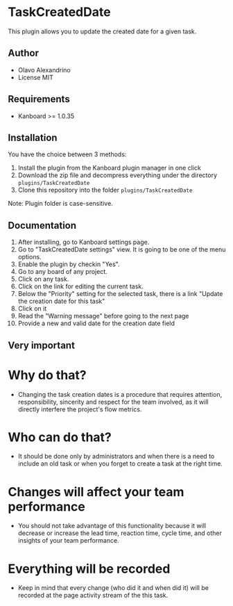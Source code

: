 TaskCreatedDate
==============================

This plugin allows you to update the created date for a given task.

Author
------

- Olavo Alexandrino
- License MIT

Requirements
------------

- Kanboard >= 1.0.35

Installation
------------

You have the choice between 3 methods:

1. Install the plugin from the Kanboard plugin manager in one click
2. Download the zip file and decompress everything under the directory `plugins/TaskCreatedDate`
3. Clone this repository into the folder `plugins/TaskCreatedDate`

Note: Plugin folder is case-sensitive.

Documentation
-------------

1. After installing, go to Kanboard settings page.
2. Go to "TaskCreatedDate settings" view. It is going to be one of the menu options.
3. Enable the plugin by checkin "Yes".
4. Go to any board of any project.
5. Click on any task.
6. Click on the link for editing the current task.
7. Below the "Priority" setting for the selected task, there is a link "Update the creation date for this task"
8. Click on it
9. Read the "Warning message" before going to the next page
10. Provide a new and valid date for the creation date field

Very important
-------------

# Why do that?

* Changing the task creation dates is a procedure that requires attention, responsibility, sincerity and respect for the team involved, as it will directly interfere the project's flow metrics.

# Who can do that?

* It should be done only by administrators and when there is a need to include an old task or when you forget to create a task at the right time.

# Changes will affect your team performance

* You should not take advantage of this functionality because it will decrease or increase the lead time, reaction time, cycle time, and other insights of your team performance.

# Everything will be recorded

* Keep in mind that every change (who did it and when did it) will be recorded at the page activity stream of the this task.


